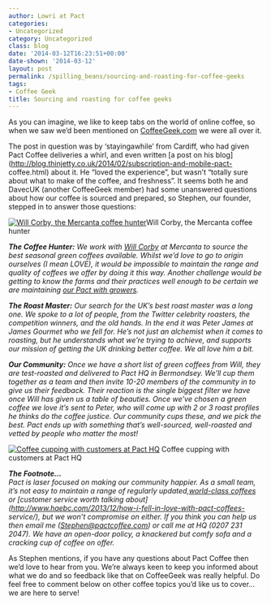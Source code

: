 ```yaml
---
author: Lowri at Pact
categories:
- Uncategorized
category: Uncategorized
class: blog
date: '2014-03-12T16:23:51+00:00'
date-shown: '2014-03-12'
layout: post
permalink: /spilling_beans/sourcing-and-roasting-for-coffee-geeks
tags:
- Coffee Geek
title: Sourcing and roasting for coffee geeks
---
```


As you can imagine, we like to keep tabs on the world of online coffee, so
when we saw we’d been mentioned on
[CoffeeGeek.com](http://www.coffeegeek.com/) we were all over it.

The post in question was by ‘stayingawhile’ from Cardiff, who had given Pact
Coffee deliveries a whirl, and even written [a post on his
blog](http://blog.thinjetty.co.uk/2014/02/subscription-and-mobile-pact-
coffee.html) about it. He “loved the experience”, but wasn’t “totally sure
about what to make of the coffee, and freshness”. It seems both he and DavecUK
(another CoffeeGeek member) had some unanswered questions about how our coffee
is sourced and prepared, so Stephen, our founder, stepped in to answer those
questions:

[![Will Corby, the Mercanta coffee
hunter](http://pactcoffee.files.wordpress.com/2014/03/image-31.jpeg?w=545)](http://pactcoffee.files.wordpress.com/2014/03/image-31.jpeg)Will
Corby, the Mercanta coffee hunter

_**The Coffee Hunter:** We work with [Will
Corby](https://twitter.com/TheCaffeineKid) at Mercanta to source the best
seasonal green coffees available. Whilst we’d love to go to origin ourselves
(I mean LOVE), it would be impossible to maintain the range and quality of
coffees we offer by doing it this way. Another challenge would be getting to
know the farms and their practices well enough to be certain we are
maintaining [our Pact with
growers](http://blog.pactcoffee.com/2013/06/24/yourgrind-is-now-pact/)._

_**The Roast Master:** Our search for the UK’s best roast master was a long
one. We spoke to a lot of people, from the Twitter celebrity roasters, the
competition winners, and the old hands. In the end it was Peter James at James
Gourmet who we fell for. He’s not just an alchemist when it comes to roasting,
but he understands what we’re trying to achieve, and supports our mission of
getting the UK drinking better coffee. We all love him a bit._

_**Our Community:** Once we have a short list of green coffees from Will, they
are test-roasted and delivered to Pact HQ in Bermondsey. We’ll cup them
together as a team and then invite 10-20 members of the community in to give
us their feedback. Their reaction is the single biggest filter we have once
Will has given us a table of beauties. Once we’ve chosen a green coffee we
love it’s sent to Peter, who will come up with 2 or 3 roast profiles he thinks
do the coffee justice. Our community cups these, and we pick the best. Pact
ends up with something that’s well-sourced, well-roasted and vetted by people
who matter the most!_

[![Coffee cupping with customers at Pact
HQ](http://pactcoffee.files.wordpress.com/2014/03/p1020316.jpg?w=545)](http://pactcoffee.files.wordpress.com/2014/03/p1020316.jpg)
Coffee cupping with customers at Pact HQ

_**The Footnote…**_  
_Pact is laser focused on making our community happier. As a small team, it’s
not easy to maintain a range of regularly updated,[world-class
coffees](http://www.pactcoffee.com/coffees) or [customer service worth talking
about](http://www.haebc.com/2013/12/how-i-fell-in-love-with-pact-coffees-
service/), but we won’t compromise on either. If you think you can help us
then email me (Stephen@pactcoffee.com) or call me at HQ (0207 231 2047). We
have an open-door policy, a knackered but comfy sofa and a cracking cup of
coffee on offer._

As Stephen mentions, if you have any questions about Pact Coffee then we’d
love to hear from you. We’re always keen to keep you informed about what we do
and so feedback like that on CoffeeGeek was really helpful. Do feel free to
comment below on other coffee topics you’d like us to cover… we are here to
serve!